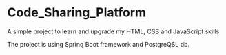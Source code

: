 # Code_Sharing_Platform
A simple project to learn and upgrade my HTML, CSS and JavaScript skills

The project is using Spring Boot framework and PostgreQSL db.
